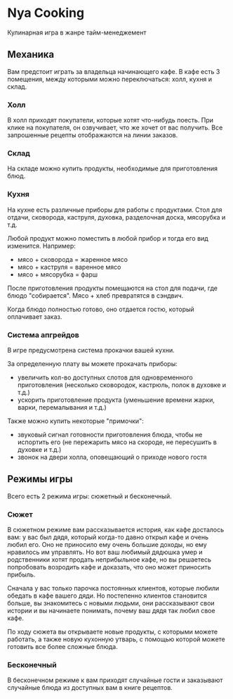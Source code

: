 # Nya Cooking
Кулинарная игра в жанре тайм-менеджемент

## Механика
Вам предстоит играть за владельца начинающего кафе. В кафе есть 3 помещения, между которыми можно переключаться: холл, кухня и склад.

### Холл
В холл приходят покупатели, которые хотят что-нибудь поесть. При клике на покупателя, он озвучивает, что же хочет от вас получить. Все запрошенные рецепты отображаются на линии заказов.

### Склад
На складе можно купить продукты, необходимые для приготовления блюд.

### Кухня
На кухне есть различные приборы для работы с продуктами. Стол для отдачи, сковорода, каструля, духовка, разделочная доска, мясорубка и т.д.

Любой продукт можно поместить в любой прибор и тогда его вид изменится. Например:
* мясо + сковорода = жаренное мясо
* мясо + каструля = варенное мясо
* мясо + мясорубка = фарш

После приготовления продукты помещаются на стол для подачи, где блюдо "собирается". Мясо + хлеб превратятся в сэндвич.

Когда блюдо полностью готово, оно отдается гостю, который оплачивает заказ.

### Система апгрейдов
В игре предусмотрена система прокачки вашей кухни.

За определенную плату вы можете прокачать приборы: 
* увеличить кол-во доступных слотов для одновременного приготовления (несколько сковородок, кастрюль, полок в духовке и т.д.)
* ускорить приготовление продукта (уменьшение времени жарки, варки, перемалывания и т.д.)

Также можно купить некоторые "примочки":
* звуковый сигнал готовности приготовления блюда, чтобы не испортить его (не пережарить мясо на скороде, не пересушить в духовке и т.д.)
* звонок на двери холла, оповещающий о приходе нового гостя

## Режимы игры
Всего есть 2 режима игры: сюжетный и бесконечный.

### Сюжет
В сюжетном режиме вам рассказывается история, как кафе досталось вам: у вас был дядя, который когда-то давно открыл кафе и очень любил его. Оно не приносило ему очень большие доходы, но ему нравилось им управлять. Но вот ваш любимый дядюшка умер и родственники хотят продать неприбыльное кафе, но вы решаетесь попробовать возродить кафе и доказать, что оно может приносить прибыль.

Сначала у вас только парочка постоянных клиентов, которые любили обедать в кафе вашего дяди. Но постепенно клиентов становится больше, вы знакомитесь с новыми людьми, они рассказывают свои истории и вы начинаете понимать, почему ваш дядя так любил свое кафе.

По ходу сюжета вы открываете новые продукты, с которыми можете работать, а также новую кухонную утварь, с помощью которой можете готовить все более сложные блюда.

### Бесконечный
В бесконечном режиме к вам приходят случайные гости и заказывают случайные блюда из доступных вам в книге рецептов.
